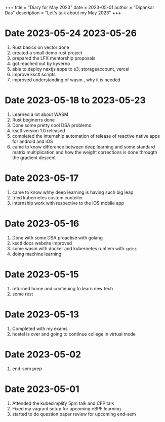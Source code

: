 +++
title = "Diary for May 2023"
date = 2023-05-01
author = "Dipankar Das"
description = "Let's talk about my May 2023"
+++

# Date 2023-05-24 2023-05-26
1. Rust basics on vector done
2. created a small demo rust project
3. prepared the LFX mentorship proposals
4. got reached out by kyverno
5. able to deploy nextjs apps to s3, storageaccount, vercel
6. improve ksctl scripts
7. improved understanding of wasm , why it is needed

# Date 2023-05-18 to 2023-05-23
1. Learned a lot about WASM
2. Rust beginerrs done
3. Done some pretty cool DSA problems
4. ksctl version 1.0 released
5. completed the internship automation of release of reactive native apps for android and iOS
6. came to know difference between deep learning and some standard matrix multiplication
and how the weight corrections is done througth the gradient descent

# Date 2023-05-17
1. came to know whhy deep learning is having such big leap
2. tried kubernetes custom contoller
3. internship work with respective to the iOS mobile app

# Date 2023-05-16
1. Done with some DSA proactise with golang
2. ksctl docs website improved
3. some wasm with docker and kubernetes runtiem with `spins`
4. doing machine learning

# Date 2023-05-15
1. returned home and continuing to learn new tech
2. some rest

# Date 2023-05-13
1. Completed with my exams
2. hostel is over and going to continue college in virtual mode

# Date 2023-05-02
1. end-sem prep

# Date 2023-05-01
1. Attended the kubesimplify 5pm talk and CFP talk
2. Fixed my vagrant setup for upcoming eBPF learning
3. started to do question paper review for upcoming end-sem

